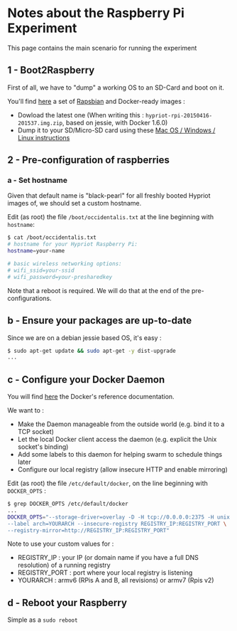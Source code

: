 # Notes about the Raspberry Pi Experiment


This page contains the main scenario for running the experiment


## 1 - Boot2Raspberry

First of all, we have to "dump" a working OS to an SD-Card and boot on it.

You'll find [here](http://blog.hypriot.com/downloads/) a set of [Rapsbian](http://www.raspbian.org) and Docker-ready images :
* Dowload the latest one (When writing this : ```hypriot-rpi-20150416-201537.img.zip```, based on jessie, with Docker 1.6.0)
* Dump it to your SD/Micro-SD card using these [Mac OS / Windows / Linux instructions](http://computers.tutsplus.com/articles/how-to-flash-an-sd-card-for-raspberry-pi--mac-53600)


## 2 - Pre-configuration of raspberries

### a - Set hostname

Given that default name is "black-pearl" for all freshly booted Hypriot images of, we should set a custom hostname.

Edit (as root) the file ```/boot/occidentalis.txt``` at the line beginning with ```hostname```:
```bash
$ cat /boot/occidentalis.txt 
# hostname for your Hypriot Raspberry Pi:
hostname=your-name

# basic wireless networking options:
# wifi_ssid=your-ssid
# wifi_password=your-presharedkey
```


Note that a reboot is required. We will do that at the end of the pre-configurations.


## b - Ensure your packages are up-to-date

Since we are on a debian jessie based OS, it's easy :
```bash
$ sudo apt-get update && sudo apt-get -y dist-upgrade
...
```

## c - Configure your Docker Daemon


You will find [here](https://docs.docker.com/reference/commandline/cli/#daemon) the Docker's reference documentation. 

We want to :
* Make the Daemon manageable from the outside world (e.g. bind it to a TCP socket)
* Let the local Docker client access the daemon (e.g. explicit the Unix socket's binding)
* Add some labels to this daemon for helping swarm to schedule things later
* Configure our local registry (allow insecure HTTP and enable mirroring)


Edit (as root) the file ```/etc/default/docker```, on the line beginning with ```DOCKER_OPTS``` :
```bash
$ grep DOCKER_OPTS /etc/default/docker
...
DOCKER_OPTS="--storage-driver=overlay -D -H tcp://0.0.0.0:2375 -H unix:///var/run/docker.sock \
--label arch=YOURARCH --insecure-registry REGISTRY_IP:REGISTRY_PORT \
--registry-mirror=http://REGISTRY_IP:REGISTRY_PORT"
``` 

Note to use your custom values for :
* REGISTRY_IP : your IP (or domain name if you have a full DNS resolution) of a running registry
* REGISTRY_PORT : port where your local registry is listening
* YOURARCH : armv6 (RPis A and B, all revisions) or armv7 (Rpis v2)


## d - Reboot your Raspberry

Simple as a ```sudo reboot```

